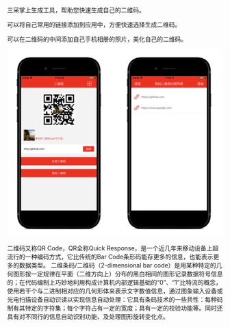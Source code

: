 三采掌上生成工具，帮助您快速生成自己的二维码。 

可以将自己常用的链接添加到应用中，方便快速选择生成二维码。 

可以在二维码的中间添加自己手机相册的照片，美化自己的二维码。

![image](https://github.com/qrcodetool/sancai_scan/blob/master/appli.png)

二维码又称QR Code，QR全称Quick Response，是一个近几年来移动设备上超流行的一种编码方式，它比传统的Bar Code条形码能存更多的信息，也能表示更多的数据类型。 二维条码/二维码（2-dimensional bar code）是用某种特定的几何图形按一定规律在平面（二维方向上）分布的黑白相间的图形记录数据符号信息的；在代码编制上巧妙地利用构成计算机内部逻辑基础的“0”、“1”比特流的概念，使用若干个与二进制相对应的几何形体来表示文字数值信息，通过图象输入设备或光电扫描设备自动识读以实现信息自动处理：它具有条码技术的一些共性：每种码制有其特定的字符集；每个字符占有一定的宽度；具有一定的校验功能等。同时还具有对不同行的信息自动识别功能、及处理图形旋转变化点。 

